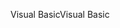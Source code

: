 <span data-ttu-id="fd0bc-101">Visual Basic</span><span class="sxs-lookup"><span data-stu-id="fd0bc-101">Visual Basic</span></span>
